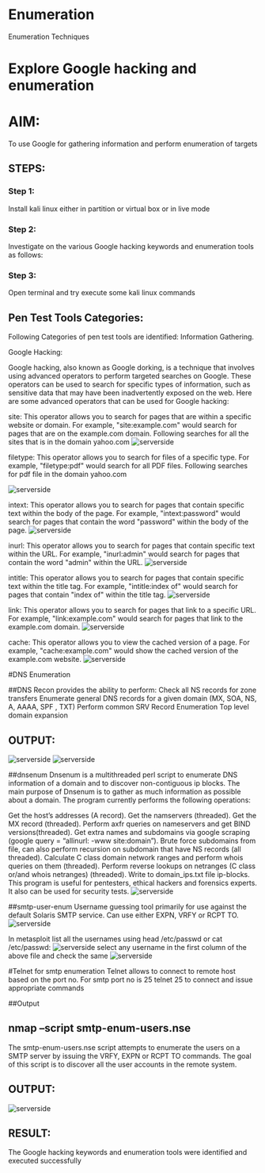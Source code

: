 # Enumeration
Enumeration Techniques

# Explore Google hacking and enumeration 

# AIM:

To use Google for gathering information and perform enumeration of targets

## STEPS:

### Step 1:

Install kali linux either in partition or virtual box or in live mode

### Step 2:

Investigate on the various Google hacking keywords and enumeration tools as follows:


### Step 3:
Open terminal and try execute some kali linux commands

## Pen Test Tools Categories:  

Following Categories of pen test tools are identified:
Information Gathering.

Google Hacking:

Google hacking, also known as Google dorking, is a technique that involves using advanced operators to perform targeted searches on Google. These operators can be used to search for specific types of information, such as sensitive data that may have been inadvertently exposed on the web. Here are some advanced operators that can be used for Google hacking:

site: This operator allows you to search for pages that are within a specific website or domain. For example, "site:example.com" would search for pages that are on the example.com domain.
Following searches for all the sites that is in the domain yahoo.com
![serverside](/img3/hoo.png)

filetype: This operator allows you to search for files of a specific type. For example, "filetype:pdf" would search for all PDF files.
Following searches for pdf file in the domain yahoo.com

![serverside](/img3/hoo.png)



intext: This operator allows you to search for pages that contain specific text within the body of the page. For example, "intext:password" would search for pages that contain the word "password" within the body of the page.
![serverside](/img3/pass.png)

inurl: This operator allows you to search for pages that contain specific text within the URL. For example, "inurl:admin" would search for pages that contain the word "admin" within the URL.
![serverside](/img3/admin.png)


intitle: This operator allows you to search for pages that contain specific text within the title tag. For example, "intitle:index of" would search for pages that contain "index of" within the title tag.
![serverside](/img3/index.png)

link: This operator allows you to search for pages that link to a specific URL. For example, "link:example.com" would search for pages that link to the example.com domain.
![serverside](/img3/example.png)

cache: This operator allows you to view the cached version of a page. For example, "cache:example.com" would show the cached version of the example.com website.
![serverside](/img3/example.domain.png)
 
#DNS Enumeration


##DNS Recon
provides the ability to perform:
Check all NS records for zone transfers
Enumerate general DNS records for a given domain (MX, SOA, NS, A, AAAA, SPF , TXT)
Perform common SRV Record Enumeration
Top level domain expansion
## OUTPUT:

![serverside](/img3/dns.png)
![serverside](/img3/dns2.png)





##dnsenum
Dnsenum is a multithreaded perl script to enumerate DNS information of a domain and to discover non-contiguous ip blocks. The main purpose of Dnsenum is to gather as much information as possible about a domain. The program currently performs the following operations:

Get the host’s addresses (A record).
Get the namservers (threaded).
Get the MX record (threaded).
Perform axfr queries on nameservers and get BIND versions(threaded).
Get extra names and subdomains via google scraping (google query = “allinurl: -www site:domain”).
Brute force subdomains from file, can also perform recursion on subdomain that have NS records (all threaded).
Calculate C class domain network ranges and perform whois queries on them (threaded).
Perform reverse lookups on netranges (C class or/and whois netranges) (threaded).
Write to domain_ips.txt file ip-blocks.
This program is useful for pentesters, ethical hackers and forensics experts. It also can be used for security tests.
![serverside](/img3/dns3.png)

##smtp-user-enum
Username guessing tool primarily for use against the default Solaris SMTP service. Can use either EXPN, VRFY or RCPT TO.
![serverside](/img3/dns4.png)

In metasploit list all the usernames using head /etc/passwd or cat /etc/passwd:
![serverside](/img3/msf.png)
select any username in the first column of the above file and check the same
![serverside](/img3/dns5.png)

#Telnet for smtp enumeration
Telnet allows to connect to remote host based on the port no. For smtp port no is 25
telnet <host address> 25 to connect
and issue appropriate commands
  
 ##Output
  
  

## nmap –script smtp-enum-users.nse <hostname>

The smtp-enum-users.nse script attempts to enumerate the users on a SMTP server by issuing the VRFY, EXPN or RCPT TO commands. The goal of this script is to discover all the user accounts in the remote system.


## OUTPUT:
![serverside](/img3/dnf6.png)

## RESULT:
The Google hacking keywords and enumeration tools were identified and executed successfully

